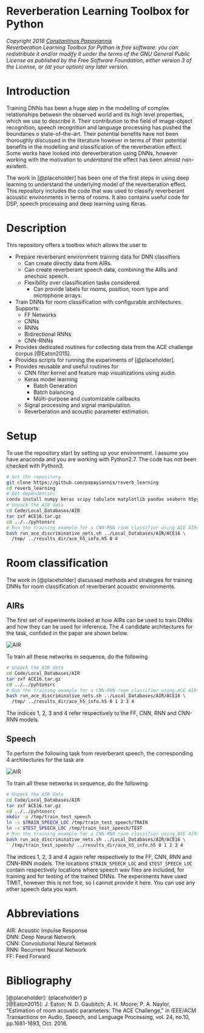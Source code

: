 # Reverberation Learning Toolbox for Python

_Copyright 2018 [Constantinos Papayiannis](https://www.linkedin.com/in/papayiannis/)_  
_Reverberation Learning Toolbox for Python is free software: you can redistribute it and/or modify it under the terms of the GNU General Public License as published by the Free Software Foundation, either version 3 of the License, or (at your option) any later version._

# Introduction

Training DNNs has been a huge step in the modelling of complex relationships between the observed world and its high level properties, which we use to describe it. Their contribution to the field of image-object recognition, speech recognition and language processing has pushed the boundaries o state-of-the-art. Their potential benefits have not been thoroughly discussed in the literature however in terms of their potential benefits in the modelling and classification of the reverberation effect. Some works have looked into dereverberation using DNNs, however working with the motivation to _understand_ the effect has been almost non-existent. 

The work in [@placeholder] has been one of the first steps in using deep learning to understand the underlying model of the reverberation effect. This repository includes the code that was used to classify reverberant acoustic environments in terms of rooms. It also contains useful code for DSP, speech processing and deep learning using Keras.

# Description

This repository offers a toolbox which allows the user to

* Prepare reverberant environment training data for DNN classifiers
  * Can create directly data from AIRs.
  * Can create reverberant speech data, combining the AIRs and anechoic speech.
  * Flexibility over classification tasks considered. 
    * Can provide labels for rooms, position, room type and microphone arrays.
* Train DNNs for room classification with configurable architectures. Supports:
  * FF Networks
  * CNNs
  * RNNs
  * Bidirectional RNNs
  * CNN-RNNs
* Provides dedicated routines for collecting data from the ACE challenge corpus [@Eaton2015].
* Provides scripts for running the experiments of [@placeholder].
* Provides reusable and useful routines for
	* CNN filter kernel and feature map visualizations using audio. 
	* Keras model learning
		* Batch Generation
		* Batch balancing
		* Multi-purpose and customizable callbacks 
	* Signal processing and signal manipulation.
	* Reverberation and acoustic parameter estimation.
  
# Setup

To use the repository start by setting up your environment. I assume you have anaconda and you are working with Python2.7. The code has not been checked with Python3.

```bash
# Get the repository
git clone https://github.com/papayiannis/reverb_learning
cd reverb_learning
# Get dependencies
conda install numpy keras scipy tabulate matplotlib pandas seaborn h5py scikit-learn
# Unpack the AIR data
cd Code/Local_Databases/AIR
tar zxf ACE16.tar.gz 
cd ../../pyhtonsrc
# Run the training example for a CNN-RNN room classifier using ACE AIRs
bash run_ace_discriminative_nets.sh ../Local_Databases/AIR/ACE16 \
  /tmp/ ../results_dir/ace_h5_info.h5 0 4 
```

# Room classification

The work in [@placeholder] discussed methods and strategies for training DNNs for room classification of reverberant acoustic environments. 

## AIRs

The first set of experiments looked at how AIRs can be used to train DNNs and how they can be used for inference. The 4 candidate architectures for the task, confided in the paper are shown below.

![AIR](doc/figures/room_dnn/all_air.png)

To train all these networks in sequence, do the following  

```bash
# Unpack the AIR data
cd Code/Local_Databases/AIR
tar zxf ACE16.tar.gz 
cd ../../pyhtonsrc
# Run the training example for a CNN-RNN room classifier using ACE AIRs
bash run_ace_discriminative_nets.sh ../Local_Databases/AIR/ACE16 \
  /tmp/ ../results_dir/ace_h5_info.h5 0 1 2 3 4 
```
The indices 1, 2, 3 and 4 refer respectively to the FF, CNN, RNN and CNN-RNN models.

## Speech

To perform the following task from reverberant speech, the corresponding 4  architectures for the task are

![AIR](doc/figures/room_dnn/all_speech.png)

To train all these networks in sequence, do the following  

```bash
# Unpack the AIR data
cd Code/Local_Databases/AIR
tar zxf ACE16.tar.gz 
cd ../../pyhtonsrc
mkdir -p /tmp/train_test_speech
ln -s $TRAIN_SPEECH_LOC /tmp/train_test_speech/TRAIN
ln -s $TEST_SPEECH_LOC /tmp/train_test_speech/TEST
# Run the training example for a CNN-RNN room classifier using ACE AIRs and your speech files
bash run_ace_discriminative_nets.sh ../Local_Databases/AIR/ACE16 \
  /tmp/train_test_speech/ ../results_dir/ace_h5_info.h5 0 1 2 3 4 
```  

The indices 1, 2, 3 and 4 again refer respectively to the FF, CNN, RNN and CNN-RNN models. The locations ```$TRAIN_SPEECH_LOC``` and ```$TEST_SPEECH_LOC``` contain respectively locations where speech wav files are included, for training and for testing of the trained DNNs. The experiments have used TIMIT, however this is not free, so I cannot provide it here. You can use any other speech data you want.



# Abbreviations

AIR: Acoustic Impulse Response  
DNN: Deep Neural Network  
CNN: Convolutional Neural Network  
RNN: Recurrent Neural Network  
FF: Feed Forward

# Bibliography  

[@placeholder]: {placeholder} p  
[@Eaton2015]: J. Eaton; N. D. Gaubitch; A. H. Moore; P. A. Naylor, "Estimation of room acoustic parameters: The ACE Challenge," in IEEE/ACM Transactions on Audio, Speech, and Language Processing, vol. 24, no.10, pp.1681-1693, Oct. 2016.










